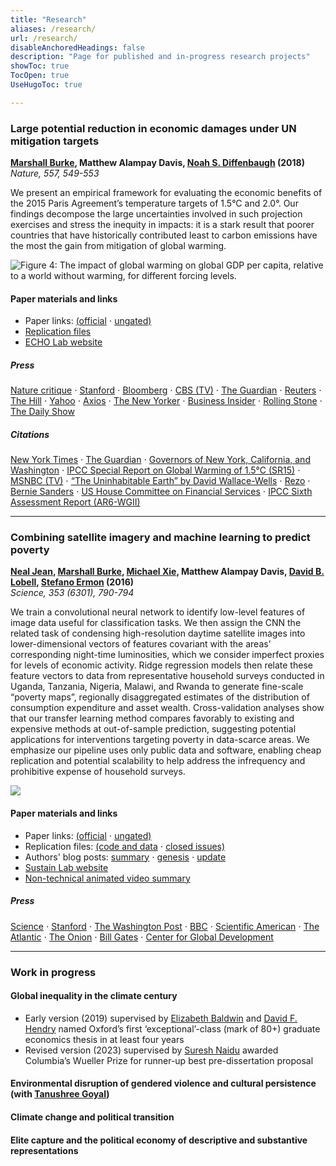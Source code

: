 ```yaml
---
title: "Research"
aliases: /research/
url: /research/
disableAnchoredHeadings: false
description: "Page for published and in-progress research projects"
showToc: true
TocOpen: true
UseHugoToc: true

---
```


### Large potential reduction in economic damages under UN mitigation targets

**[Marshall Burke](https://web.stanford.edu/~mburke/), Matthew Alampay Davis, [Noah S. Diffenbaugh](https://profiles.stanford.edu/noah-diffenbaugh) (2018)**  
*Nature, 557, 549-553*

We present an empirical framework for evaluating the economic benefits of the 2015 Paris Agreement’s temperature targets of 1.5°C and 2.0°. Our findings decompose the large uncertainties involved in such projection exercises and stress the inequity in impacts: it is a stark result that poorer countries that have historically contributed least to carbon emissions have the most the gain from mitigation of global warming.

![Figure 4: The impact of global warming on global GDP per capita, relative to a world without warming, for different forcing levels.](https://media.springernature.com/full/springer-static/image/art%3A10.1038%2Fs41586-018-0071-9/MediaObjects/41586_2018_71_Fig4_HTML.jpg)

#### Paper materials and links

+ Paper links: [(official](https://doi.org/10.1038/s41586-018-0071-9) $\cdot$ [ungated)](/papers/BurkeDavisDiffenbaugh2018.pdf)
+ [Replication files](https://github.com/wmadavis/BDD2018)
+ [ECHO Lab website](https://www.stanfordecholab.com/)

##### Press

[Nature critique](https://www.nature.com/articles/d41586-018-05198-7) $\cdot$
[Stanford](https://news.stanford.edu/2018/05/23/reducing-emissions-save-trillions/) $\cdot$
[Bloomberg](https://www.bna.com/money-fewer-woes-n57982093114/) $\cdot$
[CBS (TV)](https://www.youtube.com/watch?v=29c7dTBEdcA) $\cdot$
[The Guardian](https://www.theguardian.com/environment/2018/may/23/hitting-toughest-climate-target-will-save-world-30tn-in-damages-analysis-shows) $\cdot$
[Reuters](https://www.weforum.org/agenda/2018/05/strict-curbs-on-global-warming-would-buoy-world-economy) $\cdot$
[The Hill](https://thehill.com/opinion/energy-environment/389550-paris-agreement-goals-could-save-trillions-in-avoided-climate) $\cdot$
[Yahoo](https://www.yahoo.com/news/fighting-climate-change-could-save-172228421.html) $\cdot$
[Axios](https://www.axios.com/climate-change-paris-agreement-economic-costs-gdp-127aea31-085a-487d-b8b8-b1e7a2befcca.html) $\cdot$
[The New Yorker](https://www.newyorker.com/news/news-desk/the-false-choice-between-economic-growth-and-combatting-climate-change) $\cdot$
[Business Insider](https://www.businessinsider.com/climate-change-capitalism-economic-threat-worse-than-depression-2019-2?r=US&IR=T) $\cdot$
[Rolling Stone](https://www.rollingstone.com/politics/politics-news/why-the-green-new-deal-is-cheap-actually-965794/) $\cdot$
[The Daily Show](https://www.youtube.com/watch?v=40JS3W4um7o)

##### Citations

[New York Times](https://www.nytimes.com/2018/10/15/climate/trump-climate-change-fact-check.html?smid=tw-nytimes&smtyp=cur) $\cdot$
[The Guardian](https://www.theguardian.com/us-news/2018/oct/15/fact-check-donald-trumps-claims-versus-climate-science) $\cdot$
[Governors of New York, California, and Washington](https://www.usatoday.com/story/opinion/2018/06/01/climate-change-work-continues-trumps-paris-retreat-governors-column/661059002/) $\cdot$
[IPCC Special Report on Global Warming of 1.5°C (SR15)](https://www.ipcc.ch/sr15/chapter/chapter-3/) $\cdot$
[MSNBC (TV)](https://www.msnbc.com/morning-joe/watch/-we-are-entering-into-an-unprecedented-climate-1445411907673?fbclid=IwAR1pVWunxrM0UWURQKo06aSEMqZPFG6dZ_PZS4VDxbbn7u2cONwY_OaT5MY) $\cdot$
[“The Uninhabitable Earth” by David Wallace-Wells](https://www.penguinrandomhouse.com/books/586541/the-uninhabitable-earth-by-david-wallace-wells/) $\cdot$
[Rezo](https://www.nytimes.com/2019/05/25/world/europe/rezo-cdu-youtube-germany.html) $\cdot$
[Bernie Sanders](https://berniesanders.com/issues/the-green-new-deal/) $\cdot$
[US House Committee on Financial Services](https://financialservices.house.gov/calendar/eventsingle.aspx?EventID=404231#Wbcast03222017) $\cdot$
[IPCC Sixth Assessment Report (AR6-WGII)](https://www.ipcc.ch/report/ar6/wg2/)

---

### Combining satellite imagery and machine learning to predict poverty

**[Neal Jean](https://nealjean.com/), [Marshall Burke](https://web.stanford.edu/~mburke/), [Michael Xie](https://cs.stanford.edu/~eix/), Matthew Alampay Davis, [David B. Lobell](https://fse.fsi.stanford.edu/people/david_lobell), [Stefano Ermon](https://cs.stanford.edu/~ermon/) (2016)**  
*Science, 353 (6301), 790-794*  

We train a convolutional neural network to identify low-level features of image data useful for classification tasks. We then assign the CNN the related task of condensing high-resolution daytime satellite images into lower-dimensional vectors of features covariant with the areas’ corresponding night-time luminosities, which we consider imperfect proxies for levels of economic activity. Ridge regression models then relate these feature vectors to data from representative household surveys conducted in Uganda, Tanzania, Nigeria, Malawi, and Rwanda to generate fine-scale “poverty maps”, regionally disaggregated estimates of the distribution of consumption expenditure and asset wealth. Cross-validation analyses show that our transfer learning method compares favorably to existing and expensive methods at out-of-sample prediction, suggesting potential applications for interventions targeting poverty in data-scarce areas. We emphasize our pipeline uses only public data and software, enabling cheap replication and potential scalability to help address the infrequency and prohibitive expense of household surveys.  

![](/papers/PovertyMap.png)

#### Paper materials and links

+ Paper links: [(official](https://doi.org/10.1126/science.aaf7894) $\cdot$ [ungated)](/papers/JeanEtAl2016.pdf)
+ Replication files: [(code and data](https://github.com/nealjean/predicting-poverty) $\cdot$ [closed issues)](https://github.com/nealjean/predicting-poverty/issues?q=is%3Aissue+is%3Aclosed)
+ Authors' blog posts: [summary](http://www.g-feed.com/2016/08/economics-from-space.html) $\cdot$ [genesis](http://www.g-feed.com/2016/08/risk-aversion-in-science.html) $\cdot$ [update](http://www.g-feed.com/2017/02/targeting-poverty-with-satellites.html)
+ [Sustain Lab website](http://sustain.stanford.edu/predicting-poverty)
+ [Non-technical animated video summary](https://www.youtube.com/watch?v=DafZSeIGLNE)

##### Press

[Science](http://science.sciencemag.org/content/353/6301/753) $\cdot$
[Stanford](https://news.stanford.edu/2016/08/18/combining-satellite-data-machine-learning-to-map-poverty/) $\cdot$
[The Washington Post](https://www.washingtonpost.com/news/wonk/wp/2016/08/24/how-satellite-images-are-helping-find-the-worlds-hidden-poor/?noredirect=on&utm_term=.ad5ca2f277da) $\cdot$
[BBC](https://www.bbc.co.uk/news/science-environment-37122748) $\cdot$
[Scientific American](https://www.scientificamerican.com/article/2016-world-changing-ideas/) $\cdot$
[The Atlantic](https://www.theatlantic.com/technology/archive/2016/08/can-satellites-learn-to-see-poverty/497153/) $\cdot$
[The Onion](https://www.theonion.com/satellite-images-could-predict-poverty-1819563263) $\cdot$ [Bill Gates](https://twitter.com/BillGates/status/773188644014350336) $\cdot$
[Center for Global Development](https://www.cgdev.org/blog/can-we-measure-poverty-outer-space)

---

### Work in progress

#### Global inequality in the climate century

+ Early version (2019) supervised by [Elizabeth Baldwin](http://elizabeth-baldwin.me.uk/) and [David F. Hendry](https://www.nuffield.ox.ac.uk/people/profiles/david-hendry/) named Oxford’s first ‘exceptional’-class (mark of 80+) graduate economics thesis in at least four years
+ Revised version (2023) supervised by [Suresh Naidu](https://sites.santafe.edu/~snaidu/) awarded Columbia’s Wueller Prize for runner-up best pre-dissertation proposal

#### Environmental disruption of gendered violence and cultural persistence (with [Tanushree Goyal](https://www.tanushreegoyal.com/))

#### Climate change and political transition

#### Elite capture and the political economy of descriptive and substantive representations